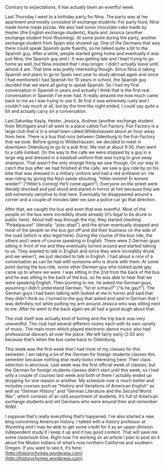 Contrary to expectations, it has actually been an eventful week.

Last Thursday I went to a birthday party for Nina. The party was at her apartment and mostly consisted of exchange students. For party food, Nina made home made pizzas. We also had some chocolate cake made by Hester (the English exchange students), Kayla and Jessica (another exchange student from Wyoming). At some point during the party, another exchange student from Spain also showed up. One of the Germans that was there could speak Spanish quite fluently, so he talked quite a bit to the Spanish guy. After a while, people started going home and eventually it was just Nina, the Spanish guy and I. It was getting late and I kept trying to go home as well, but Nina insisted that I stay longer. I didn’t actually leave until almost 4 am. That time was pretty interesting though. Since Nina is taking Spanish and plans to go to Spain next year to study abroad again and since I had mentioned I had Spanish for 10 years in school, the Spanish guy decided that we were all going to speak Spanish. So I had my first conversation in Spanish in years and actually I think that is the first real conversation in Spanish I’ve ever had. It really amazed me how much came back to me as I was trying to use it. At first it was extremely rusty and I couldn’t say much at all, but by the time the night ended, I could say quite a bit and actually carry on a conversation.

Last Saturday Kayla, Hester, Jessica, Andrew (another exchange student from Michigan) and I all went to a place called Fun Factory. Fun Factory is a large club that is in a small town called Wildeshausen about an hour away from here. There is a bus that runs between Oldenburg to the Fun Factory that we took. Before going to Wildeshausen, we decided to meet in downtown Oldenburg to go to a pub first. We met at about 9:30, then went to a cafe instead. On the way to the cafe we were stopped by a guy in a large wig and dressed in a baseball uniform that was trying to give away shampoo. That wasn’t the only strange thing we saw though. On our way to catch the bus after we had finished at the cafe, we saw a guy ride by on his bike that was dressed in a military uniform and had a red armband on. He was riding by giving the Nazi salute shouting, “Hitler kommt! Er kommt wieder!” (“Hitler’s coming! He’ll come again!”). Everyone on the street were literally shocked and just stood and stared in horror at him because they are still extremely sensitive to that here. Eventually he disappeared around a corner and a couple of minutes later we saw a police car go that direction.

After that, we caught the bus and even that was eventful. Most of the people on the bus were incredibly drunk already (it’s legal to be drunk in public here). About half way through the trip, they started chanting “Pinkelpause!” (literally: “piss-stop!”) and the driver eventually stopped and most of the people on the bus got off and did their business on the side of the road (which is also legal here). During the course of the bus ride, the others and I were of course speaking in English. There were 2 German guys sitting in front of me and they eventually turned around and started talking to us. They wanted to talk in English and since they were incredibly drunk and we weren’t, we just decided to talk in English. I had about a nice of a conversation as can be had with someone who is drunk with them. At some point during the bus ride, some other German guy who looked quite gay came up to where we were. I was sitting in the 2nd from the back of the bus and he was sitting in the back of the bus, so he was able to hear that we were speaking English. Then pointing to me, he asked the German guys, assuming I didn’t understand German, “Ist er schwul?” (“Is he gay?”). The German guys I had been talking with looked at me in horror and said that they didn’t think so. I turned to the guy that asked and said in German that I was definitely not while putting my arm around Jessica who was sitting next to me. After he went to the back again we all had a good laugh about that.

The club itself was actually kind of boring and the trip back was very uneventful. The club had several different rooms each with its own variety of music. The main room which played electronic dance music also had professional dancers all over the place. We left fairly early (2:50 am) because that’s when the bus came back to Oldenburg.

This week was the first week that I had most of my classes for this semester. I am taking a lot of the German for foreign students classes this semester because nothing else really looks interesting here. Their class selection is atrocious. Last week was the first official week of classes, but the German for foreign students classes didn’t start until this week, so I had only a couple of courses last week and both of them I actually ended up dropping for one reason or another. My schedule now is much better and includes courses such as “History and Variations of American English” as well as “German History” and “German Literature and the Second World War”, which consists of an odd assortment of students. It’s full of American exchange students and old Germans who were around then and remember WWII.

I suppose that’s really everything that’s happened. I’ve also started a new blog concerning American history. I talked with a history professor at Wyoming and I may be able to get some credit for it as an upper-division independent study if I keep it up and it has good content. That will save me some classroom time. Right now I’m working on an article I plan to post on it about the Modoc Indians of what’s now northern California and southern Oregon. If you want to see it, it’s here: [http://historyrhymes.wordpress.com](http://historyrhymes.wordpress.com).